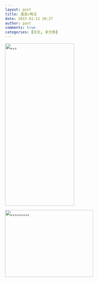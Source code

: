 ```yaml
---
layout: post
title: 渣浪/再见
date: 2015-01-12 20:27
author: past
comments: true
categories: [日志, 未分类]
---
```

<a href="http://riddle.jd-app.com/jae/uploads/2015/01/。。。.png"><img class="alignnone size-full wp-image-581" src="http://riddle.jd-app.com/jae/uploads/2015/01/。。。.png" alt="。。。" width="228" height="533" /></a>

<a href="http://riddle.jd-app.com/jae/uploads/2015/01/。。。。。。。。。.png"><img class="alignnone size-medium wp-image-582" src="http://riddle.jd-app.com/jae/uploads/2015/01/。。。。。。。。。-290x220.png" alt="。。。。。。。。。" width="290" height="220" /></a>
